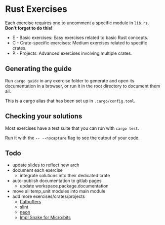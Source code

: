 # Rust Exercises

Each exercise requires one to uncomment a specific module in `lib.rs`. **Don't forget to do this!**

- E - Basic exercises: Easy exercises related to basic Rust concepts.
- C - Crate-specific exercises: Medium exercises related to specific crates.
- P - Projects: Advanced exercises involving multiple crates.

## Generating the guide

Run `cargo guide` in any exercise folder to generate and open its documentation in a browser, or run it in the root directory to document them all.

This is a cargo alias that has been set up in `.cargo/config.toml`.

## Checking your solutions

Most exercises have a test suite that you can run with `cargo test`.

Run it with the `-- --nocapture` flag to see the output of your code.

## Todo

- update slides to reflect new arch
- document each exercise
   - integrate solutions into their dedicated crate
- auto-publish documentation to gitlab pages
   - update workspace.package.documentation
- move all temp_unit modules into main module
- add more exercises/crates/projects
   - [flatbuffers](docs.rs/flatbuffers)
   - [slint](docs.rs/slint)
   - [neon](docs.rs/neon)
   - [Impl Snake for Micro:bits](https://gitlab.com/cyril-marpaud/impl_snake_for_microbit)
